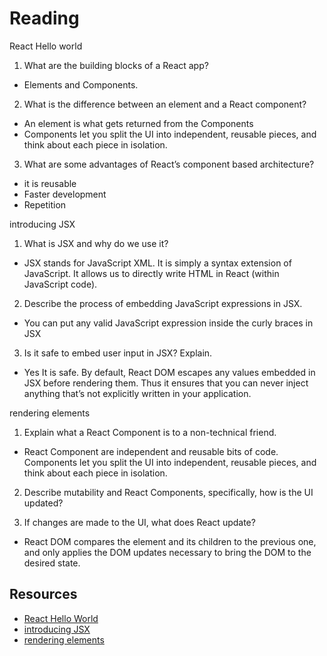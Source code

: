 # Reading

React Hello world

1. What are the building blocks of a React app?

- Elements and Components.

2. What is the difference between an element and a React component?

- An element is what gets returned from the Components
- Components let you split the UI into independent, reusable pieces, and think about each piece in isolation.

3. What are some advantages of React’s component based architecture?

- it is reusable
- Faster development
- Repetition


introducing JSX

1. What is JSX and why do we use it?

- JSX stands for JavaScript XML. It is simply a syntax extension of JavaScript. It allows us to directly write HTML in React (within JavaScript code).

2. Describe the process of embedding JavaScript expressions in JSX.

- You can put any valid JavaScript expression inside the curly braces in JSX

3. Is it safe to embed user input in JSX? Explain.

- Yes It is safe. By default, React DOM escapes any values embedded in JSX before rendering them. Thus it ensures that you can never inject anything that’s not explicitly written in your application.


rendering elements

1. Explain what a React Component is to a non-technical friend.

- React Component are independent and reusable bits of code. Components let you split the UI into independent, reusable pieces, and think about each piece in isolation.
 
2. Describe mutability and React Components, specifically, how is the UI updated?

3. If changes are made to the UI, what does React update?

- React DOM compares the element and its children to the previous one, and only applies the DOM updates necessary to bring the DOM to the desired state.


## Resources

- [React Hello World](https://reactjs.org/docs/hello-world.html)
- [introducing JSX](https://reactjs.org/docs/introducing-jsx.html)
- [rendering elements](https://reactjs.org/docs/rendering-elements.html)
